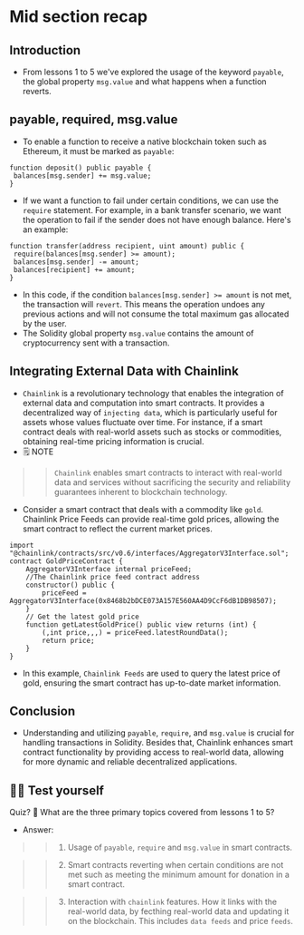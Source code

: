 # Mid section recap

## Introduction
- From lessons 1 to 5 we've explored the usage of the keyword `payable`, the global property `msg.value` and what happens when a function reverts.

## payable, required, msg.value
- To enable a function to receive a native blockchain token such as Ethereum, it must be marked as `payable`:
```
function deposit() public payable {
 balances[msg.sender] += msg.value;
}
```

- If we want a function to fail under certain conditions, we can use the `require` statement. For example, in a bank transfer scenario, we want the operation to fail if the sender does not have enough balance. Here's an example:
```
function transfer(address recipient, uint amount) public {
 require(balances[msg.sender] >= amount);
 balances[msg.sender] -= amount;
 balances[recipient] += amount;
}
```

- In this code, if the condition ```balances[msg.sender] >= amount``` is not met, the transaction will `revert`. This means the operation undoes any previous actions and will not consume the total maximum gas allocated by the user.
- The Solidity global property `msg.value` contains the amount of cryptocurrency sent with a transaction.

## Integrating External Data with Chainlink
- `Chainlink` is a revolutionary technology that enables the integration of external data and computation into smart contracts. It provides a decentralized way of `injecting data`, which is particularly useful for assets whose values fluctuate over time. For instance, if a smart contract deals with real-world assets such as stocks or commodities, obtaining real-time pricing information is crucial.
- 🗒️ NOTE

>> `Chainlink` enables smart contracts to interact with real-world data and services without sacrificing the security and reliability guarantees inherent to blockchain technology.

- Consider a smart contract that deals with a commodity like `gold`. Chainlink Price Feeds can provide real-time gold prices, allowing the smart contract to reflect the current market prices.
```
import "@chainlink/contracts/src/v0.6/interfaces/AggregatorV3Interface.sol";
contract GoldPriceContract {
    AggregatorV3Interface internal priceFeed;
    //The Chainlink price feed contract address
    constructor() public {
        priceFeed = AggregatorV3Interface(0x8468b2bDCE073A157E560AA4D9CcF6dB1DB98507);
    }
    // Get the latest gold price
    function getLatestGoldPrice() public view returns (int) {
        (,int price,,,) = priceFeed.latestRoundData();
        return price;
    }
}
```

- In this example, `Chainlink Feeds` are used to query the latest price of gold, ensuring the smart contract has up-to-date market information.

## Conclusion
- Understanding and utilizing `payable`, `require`, and `msg.value` is crucial for handling transactions in Solidity. Besides that, Chainlink enhances smart contract functionality by providing access to real-world data, allowing for more dynamic and reliable decentralized applications.

## 🧑‍💻 Test yourself
Quiz? 📕 What are the three primary topics covered from lessons 1 to 5?
- Answer:

>> 1. Usage of `payable`, `require` and `msg.value` in smart contracts.

>> 2. Smart contracts reverting when certain conditions are not met such as meeting the minimum amount for donation in a smart contract.

>> 3. Interaction with `chainlink` features. How it links with the real-world data, by fecthing real-world data and updating it on the blockchain. This includes `data feeds` and price `feeds`.
